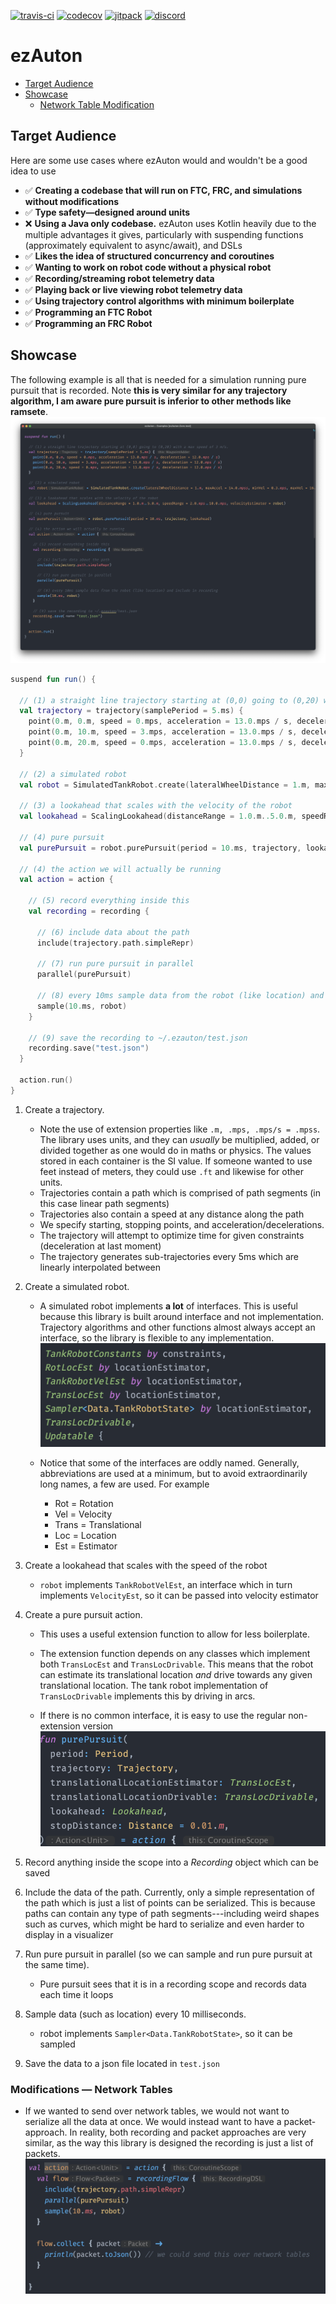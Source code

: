[![travis-ci](https://travis-ci.org/ezAuton/ezAuton.svg?branch=master)](https://travis-ci.org/ezAuton/ezAuton)
[![codecov](https://codecov.io/gh/ezAuton/ezAuton/branch/master/graph/badge.svg?token=mDoht49dKM)](https://codecov.io/gh/ezAuton/ezAuton)
[![jitpack](https://jitpack.io/v/ezAuton/ezAuton.svg)](https://jitpack.io/#ezAuton/ezAuton)
[![discord](https://img.shields.io/badge/chat-on%20discord-7289DA.svg?logo=discord&style=flat)](https://discord.gg/u8rmxxy)

# ezAuton

- [Target Audience](#target-audience)
- [Showcase](#showcase)
    - [Network Table Modification](#modifications--network-tables)

## Target Audience

Here are some use cases where ezAuton would and wouldn't be a good idea to use

- ✅ **Creating a codebase that will run on FTC, FRC, and simulations without modifications**
- ✅ **Type safety—designed around units**
- ❌ **Using a Java only codebase.** ezAuton uses Kotlin heavily due to the multiple advantages it gives, particularly with suspending functions (approximately equivalent to async/await), and DSLs
- ✅ **Likes the idea of structured concurrency and coroutines**
- ✅ **Wanting to work on robot code without a physical robot**
- ✅ **Recording/streaming robot telemetry data**
- ✅ **Playing back or live viewing robot telemetry data**
- ✅ **Using trajectory control algorithms with minimum boilerplate**
- ✅ **Programming an FTC Robot**
- ✅ **Programming an FRC Robot**

## Showcase
The following example is all that is needed for a simulation running pure pursuit that is 
recorded. Note **this is very similar for any trajectory algorithm, I am aware pure pursuit is inferior to other methods like ramsete**.
![Example](.github/main-example.png)

```kotlin
suspend fun run() {

  // (1) a straight line trajectory starting at (0,0) going to (0,20) with a max speed of 3 m/s.
  val trajectory = trajectory(samplePeriod = 5.ms) {
    point(0.m, 0.m, speed = 0.mps, acceleration = 13.0.mps / s, deceleration = 12.0.mps / s)
    point(0.m, 10.m, speed = 3.mps, acceleration = 13.0.mps / s, deceleration = 12.0.mps / s)
    point(0.m, 20.m, speed = 0.mps, acceleration = 13.0.mps / s, deceleration = 12.0.mps / s)
  }

  // (2) a simulated robot
  val robot = SimulatedTankRobot.create(lateralWheelDistance = 1.m, maxAccel = 14.0.mpss, minVel = 0.3.mps, maxVel = 16.0.mps)

  // (3) a lookahead that scales with the velocity of the robot
  val lookahead = ScalingLookahead(distanceRange = 1.0.m..5.0.m, speedRange = 2.0.mps..10.0.mps, velocityEstimator = robot)

  // (4) pure pursuit
  val purePursuit = robot.purePursuit(period = 10.ms, trajectory, lookahead)

  // (4) the action we will actually be running
  val action = action {

    // (5) record everything inside this
    val recording = recording {

      // (6) include data about the path
      include(trajectory.path.simpleRepr)

      // (7) run pure pursuit in parallel
      parallel(purePursuit)

      // (8) every 10ms sample data from the robot (like location) and include in recording
      sample(10.ms, robot)
    }

    // (9) save the recording to ~/.ezauton/test.json
    recording.save("test.json")
  }

  action.run()
}
```

1. Create a trajectory. 
   - Note the use of extension properties like `.m, .mps, .mps/s = .mpss`. The library uses 
     units, and they can *usually* be multiplied, added, or divided together as one would do in maths or physics. The values stored in each container is the SI value. If someone wanted
     to use feet instead of meters, they could use `.ft` and likewise for other units.
   - Trajectories contain a path which is comprised of path segments (in this case linear path segments)
   - Trajectories also contain a speed at any distance along the path
    - We specify starting, stopping points, and acceleration/decelerations.
    - The trajectory will attempt to optimize time for given constraints (deceleration at last moment)
    - The trajectory generates sub-trajectories every 5ms which are linearly interpolated between
    
2. Create a simulated robot. 
   - A simulated robot implements **a lot** of interfaces. This is useful
   because this library is built around interface and not implementation. Trajectory algorithms
   and other functions almost always accept an interface, so the library is flexible to any implementation. 
   ![Interfaces](.github/interfaces.png)
   
    -  Notice that some of the interfaces are oddly named. Generally, abbreviations are used at a minimum, but to avoid extraordinarily long names, a few are used. For example 
        -  Rot = Rotation
       -  Vel = Velocity
       -  Trans = Translational
       -  Loc = Location
       -  Est = Estimator

3. Create a lookahead that scales with the speed of the robot
    - `robot` implements `TankRobotVelEst`, an interface which in 
    turn implements `VelocityEst`, so it can be passed into velocity estimator 
      
4. Create a pure pursuit action. 
   - This uses a useful extension function to allow for less
boilerplate.
   - The extension function depends on any classes which implement both 
    `TransLocEst` and `TransLocDrivable`. This means that the robot can estimate
     its translational location _and_ drive towards any given translational location. 
     The tank robot implementation of `TransLocDrivable` implements this by driving in arcs.
     
    - If there is no common interface, it is easy to use the regular non-extension version
   ![Common](.github/common.png)

      
5. Record anything inside the scope into a _Recording_ object which can be saved
6. Include the data of the path. Currently, only a simple representation of the path which 
is just a list of points can be serialized. This is because paths can contain any type of
   path segments---including weird shapes such as curves, which might be hard to serialize
   and even harder to display in a visualizer
   
7. Run pure pursuit in parallel (so we can sample and run pure pursuit at the same time). 
   - Pure pursuit sees that it is in a recording scope and records data each time it loops
8. Sample data (such as location) every 10 milliseconds.
   - robot implements `Sampler<Data.TankRobotState>`, so it can be sampled
9. Save the data to a json file located in `test.json`

### Modifications — Network Tables

- If we wanted to send over network tables, we would not want to serialize all the data
at once. We would instead want to have a packet-approach. In reality, both recording 
  and packet approaches are very similar, as the way this library is designed the 
  recording is just a list of packets.
  ![Network Tables](.github/nt.png)

